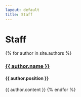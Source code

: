 ```yaml
---
layout: default
title: Staff
---
```


# Staff

{% for author in site.authors %}
### [{{ author.name }}]({{author.url}})
#### {{ author.position }}
{{ author.content }}
{% endfor %}
